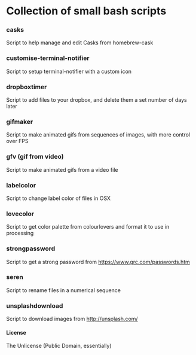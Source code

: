 # Collection of small bash scripts

### casks
Script to help manage and edit Casks from homebrew-cask

### customise-terminal-notifier
Script to setup terminal-notifier with a custom icon

### dropboxtimer
Script to add files to your dropbox, and delete them a set number of days later

### gifmaker
Script to make animated gifs from sequences of images, with more control over FPS

### gfv (gif from video)
Script to make animated gifs from a video file

### labelcolor
Script to change label color of files in OSX

### lovecolor
Script to get color palette from colourlovers and format it to use in processing

### strongpassword
Script to get a strong password from https://www.grc.com/passwords.htm

### seren
Script to rename files in a numerical sequence

### unsplashdownload
Script to download images from http://unsplash.com/

#### License
The Unlicense (Public Domain, essentially)
